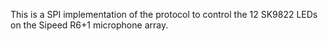 This is a SPI implementation of the protocol to control the 12 SK9822 LEDs on the Sipeed R6+1 microphone array.
